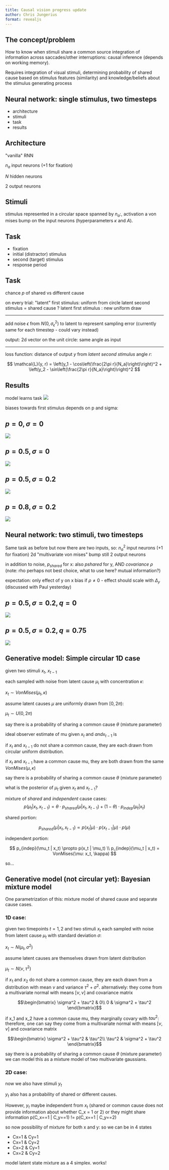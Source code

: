 ```yaml
---
title: Causal vision progress update
author: Chris Jungerius
format: revealjs
---
```



## The concept/problem

How to know when stimuli share a common source
integration of information across saccades/other interruptions: causal inference (depends on working memory).

Requires integration of visual stimuli, determining probability of shared cause based on stimulus features (similarity) and knowledge/beliefs about the stimulus generating process

## Neural network: single stimulus, two timesteps

-   architecture
-   stimuli
-   task
-   results

## Architecture

"vanilla" RNN

$n_a$ input neurons (+1 for fixation)

$N$ hidden neurons

2 output neurons

## Stimuli

stimulus represented in a circular space spanned by $n_a$:, activation a von mises bump on the input neurons (hyperparameters $\kappa$ and $A$).

## Task

-   fixation
-   initial (distractor) stimulus
-   second (target) stimulus
-   response period

## Task

chance $p$ of shared vs different cause

on every trial:
"latent" first stimulus: uniform from circle
latent second stimulus = shared cause ? latent first stimulus : new uniform draw

------------------------------------------------------------------------

add noise $\epsilon$ from $N(0,\sigma_\epsilon^2)$ to latent to represent sampling error (currently same for each timestep - could vary instead)

output: 2d vector on the unit circle: same angle as input

------------------------------------------------------------------------

loss function: distance of output $y$ from *latent second stimulus* angle $r$:

$$
\mathcal{L}(y, r) = \left(y_1 - \cos\left(\frac{2\pi r}{N_a}\right)\right)^2 + \left(y_2 - \sin\left(\frac{2\pi r}{N_a}\right)\right)^2
$$

## Results

model learns task
![](progress_images/model_output.png)

biases towards first stimulus depends on p and sigma:

## $p = 0, \sigma = 0$

![](progress_images/p0sigma0.png)

## $p = 0.5, \sigma = 0$

![](progress_images/p05sigma0.png)

## $p = 0.5, \sigma = 0.2$

![](progress_images/p05sigma02.png)

## $p = 0.8, \sigma = 0.2$

![](progress_images/p08sigma02.png)

## Neural network: two stimuli, two timesteps

Same task as before but now there are two inputs, so:
$n_a^2$ input neurons (+1 for fixation)
2d "multivariate von mises" bump
still 2 output neurons

in addition to noise, $p_{shared}$ for x: also $p{shared}$ for y, AND *covariance* $\rho$ (note: rho perhaps not best choice, what to use here? mutual information?)

expectation: only effect of y on x bias if $\rho \neq 0$ - effect should scale with $\Delta_y$ (discussed with Paul yesterday)

## $p = 0.5, \sigma = 0.2, q = 0$

![](progress_images/p05sigma02q0.png)

## $p = 0.5, \sigma = 0.2, q = 0.75$

![](progress_images/p05sigma02q075.png)

## Generative model: Simple circular 1D case

given two stimuli $x_t$, $x_{t-1}$

each sampled with noise from latent cause $\mu_i$ with concentration $\kappa$:

$x_t \sim VonMises(\mu_t, \kappa)$

assume latent causes $\mu$ are uniformly drawn from $[0, 2\pi)$:

$\mu_t \sim U(0, 2\pi)$

say there is a probability of sharing a common cause $\theta$ (mixture parameter)

ideal observer estimate of mu given $x_t$ and $and x_{t-1}$ is

if $x_t$ and $x_{t-1}$ do not share a common cause, they are each drawn from circular uniform distribution.

if $x_t$ and $x_{t-1}$ have a common cause mu, they are both drawn from the same $VonMises(\mu,\kappa)$

say there is a probability of sharing a common cause $\theta$ (mixture parameter)

what is the posterior of $\mu_t$ given $x_t$ and $x_{t-1}$?

mixture of *shared* and *independent* cause cases:
$$
p(\mu_t | x_t, x_{t-1}) = \theta \cdot p_{shared}(\mu | x_t, x_{t-1}) + (1 - \theta) \cdot p_{indep}(\mu_t | x_t)
$$

shared portion:

$$
p_{shared}(\mu | x_t, x_{t-1}) \propto p(x_t | \mu) \cdot p(x_{t-1} | \mu) \cdot p(\mu)
$$

independent portion:

$$
p_{indep}(\mu_t | x_t) \propto p(x_t | \mu_t)
\\
p_{indep}(\mu_t | x_t) = VonMises(\mu: x_t, \kappa)
$$

so...

## Generative model (not circular yet): Bayesian mixture model

One parametrization of this: mixture model of shared cause and separate cause cases.

### 1D case:

given two timepoints $t = 1, 2$ and two stimuli $x_t$ each sampled with noise from latent cause $\mu_t$ with standard deviation $\sigma$:

$x_t \sim N(\mu_t, \sigma^2)$

assume latent causes are themselves drawn from latent distribution

$\mu_t \sim N(\nu,\tau^2)$

if $x_1$ and $x_2$ do not share a common cause, they are each drawn from a distribution with mean $\nu$ and variance $\tau^2 + \sigma^2$. alternatively: they come from a multivariate normal with means $[\nu, \nu]$ and covariance matrix

$$\begin{bmatrix}
\sigma^2 + \tau^2 & 0\\
0 & \sigma^2 + \tau^2
\end{bmatrix}$$

if x_1 and x_2 have a common cause mu, they marginally covary with $tau^2$:
therefore, one can say they come from a multivariate normal with means $[\nu, \nu]$ and covariance matrix

$$\begin{bmatrix}
\sigma^2 + \tau^2 & \tau^2\\
\tau^2 & \sigma^2 + \tau^2
\end{bmatrix}$$

say there is a probability of sharing a common cause $\theta$ (mixture parameter) we can model this as a mixture model of two multivariate gaussians.

### 2D case:

now we also have stimuli $y_t$

$y_t$ also has a probability of shared or different causes.

However, $y_t$ maybe independent from $x_t$ (shared or common cause does not provide information about whether C_x = 1 or 2) or they might share information p(C_x==1 \| C_y==1) != p(C_x==1 \| C_y==2)

so now possibility of mixture for both x and y: so we can be in 4 states

-   Cx=1 & Cy=1
-   Cx=1 & Cy=2
-   Cx=2 & Cy=1
-   Cx=2 & Cy=2

model latent state mixture as a 4 simplex.
works!
